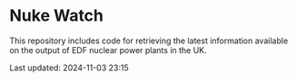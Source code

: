 # Nuke Watch

This repository includes code for retrieving the latest information available on the output of EDF nuclear power plants in the UK.

Last updated: 2024-11-03 23:15